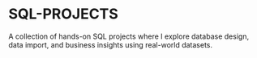 # SQL-PROJECTS
A collection of hands-on SQL projects where I explore database design, data import, and business insights using real-world datasets.
